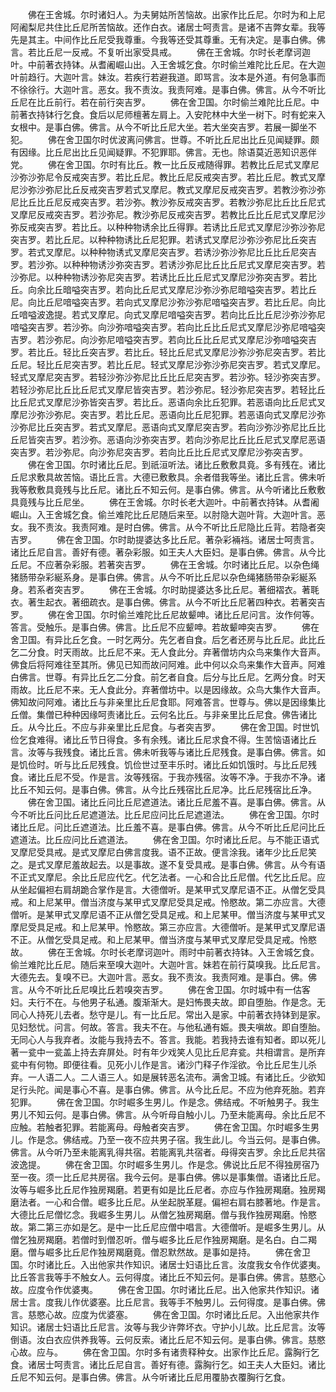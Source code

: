 <!-- { "loadSidebar": true } -->
　　佛在王舍城。尔时诸妇人。为夫舅姑所苦恼故。出家作比丘尼。尔时为和上尼阿阇梨尼共住比丘尼所苦恼故。还作白衣。诸居士呵责言。是诸不吉弊女辈。我等先是其主。中间作比丘尼受我尊重。今我等还受其尊重。无有决定。是事白佛。佛言。若比丘尼一反戒。不复听出家受具戒。
　　佛在王舍城。尔时长老摩诃迦叶。中前著衣持钵。从耆阇崛山出。入王舍城乞食。尔时偷兰难陀比丘尼。在大迦叶前趋行。大迦叶言。妹汝。若疾行若避我道。即骂言。汝本是外道。有何急事而不徐徐行。大迦叶言。恶女。我不责汝。我责阿难。是事白佛。佛言。从今不听比丘尼在比丘前行。若在前行突吉罗。
　　佛在舍卫国。尔时偷兰难陀比丘尼。中前著衣持钵行乞食。食后以尼师檀著左肩上。入安陀林中大坐一树下。时有蛇来入女根中。是事白佛。佛言。从今不听比丘尼大坐。若大坐突吉罗。若展一脚坐不犯。
　　佛在舍卫国尔时优波离问佛言。世尊。不听比丘尼出比丘见闻疑罪。颇有因缘。比丘尼出比丘见闻疑罪。不犯罪耶。佛言。无也。除语莫近恶知识恶伴党。
　　佛在舍卫国。尔时有比丘。教一比丘反戒随得罪。若教比丘尼式叉摩尼沙弥沙弥尼令反戒突吉罗。若比丘尼。教比丘尼反戒突吉罗。若比丘尼。教式叉摩尼沙弥沙弥尼比丘反戒突吉罗若式叉摩尼。教式叉摩尼反戒突吉罗。若教沙弥沙弥尼比丘比丘尼反戒突吉罗。若沙弥。教沙弥反戒突吉罗。若教沙弥尼比丘比丘尼式叉摩尼反戒突吉罗。若沙弥尼。教沙弥尼反戒突吉罗。若教比丘比丘尼式叉摩尼沙弥反戒突吉罗。若比丘。以种种物诱余比丘得罪。若诱比丘尼式叉摩尼沙弥沙弥尼突吉罗。若比丘尼。以种种物诱比丘尼犯罪。若诱式叉摩尼沙弥沙弥尼比丘突吉罗。若式叉摩尼。以种种物诱式叉摩尼突吉罗。若诱沙弥沙弥尼比丘比丘尼突吉罗。若沙弥。以种种物诱沙弥突吉罗。若诱沙弥尼比丘比丘尼式叉摩尼突吉罗。若沙弥尼。以种种物诱沙弥尼突吉罗。若诱比丘比丘尼式叉摩尼沙弥突吉罗。若比丘。向余比丘暗嗌突吉罗。若向比丘尼式叉摩尼沙弥沙弥尼暗嗌突吉罗。若比丘尼。向比丘尼喑嗌突吉罗。若向式叉摩尼沙弥沙弥尼喑嗌突吉罗。若比丘尼。向比丘喑嗌波逸提。若式叉摩尼。向式叉摩尼喑嗌突吉罗。若向比丘比丘尼沙弥沙弥尼喑嗌突吉罗。若沙弥。向沙弥喑嗌突吉罗。若向比丘比丘尼式叉摩尼沙弥尼喑嗌突吉罗。若沙弥尼。向沙弥尼喑嗌突吉罗。若向比丘比丘尼式叉摩尼沙弥喑嗌突吉罗。若比丘。轻比丘突吉罗。若比丘。轻比丘尼式叉摩尼沙弥沙弥尼突吉罗。若比丘尼。轻比丘尼突吉罗。若比丘尼。轻式叉摩尼沙弥沙弥尼突吉罗。若式叉摩尼。轻式叉摩尼突吉罗。若轻沙弥沙弥尼比丘比丘尼突吉罗。若沙弥。轻沙弥突吉罗。若轻沙弥尼比丘比丘尼式叉摩尼皆突吉罗。若沙弥尼。轻沙弥尼突吉罗。若轻比丘比丘尼式叉摩尼沙弥皆突吉罗。若比丘。恶语向余比丘犯罪。若恶语向比丘尼式叉摩尼沙弥沙弥尼。突吉罗。若比丘尼。恶语向比丘尼犯罪。若恶语向式叉摩尼沙弥沙弥尼比丘突吉罗。若式叉摩尼。恶语向式叉摩尼突吉罗。若向沙弥沙弥尼比丘比丘尼皆突吉罗。若沙弥。恶语向沙弥突吉罗。若向沙弥尼比丘比丘尼式叉摩尼恶语突吉罗。若沙弥尼。向沙弥尼突吉罗。若向比丘比丘尼式叉摩尼沙弥突吉罗。
　　佛在舍卫国。尔时诸比丘尼。到祇洹听法。诸比丘敷敷具竟。多有残在。诸比丘尼求敷具故苦恼。语比丘言。大德已敷敷具。余者借我等坐。诸比丘言。佛未听我等敷敷具竟残与比丘尼。诸比丘不知云何。是事白佛。佛言。从今听诸比丘敷敷具竟残与比丘尼坐。
　　佛在王舍城。尔时长老大迦叶。中前著衣持钵。从耆阇崛山。入王舍城乞食。偷兰难陀比丘尼随后来至。以肘隐大迦叶背。大迦叶言。恶女。我不责汝。我责阿难。是时白佛。佛言。从今不听比丘尼隐比丘背。若隐者突吉罗。
　　佛在舍卫国。尔时助提婆达多比丘尼。著杂彩裲裆。诸居士呵责言。诸比丘尼自言。善好有德。著杂彩服。如王夫人大臣妇。是事白佛。佛言。从今比丘尼。不应著杂彩服。若著突吉罗。
　　佛在王舍城。尔时诸比丘尼。以杂色绳猪肠带杂彩綖系身。是事白佛。佛言。从今不听比丘尼以杂色绳猪肠带杂彩綖系身。若系者突吉罗。
　　佛在王舍城。尔时助提婆达多比丘尼。著细褶衣。著毦衣。著生起衣。著细疏衣。是事白佛。佛言。从今不听比丘尼著四种衣。若著突吉罗。
　　佛在舍卫国。尔时偷兰难陀比丘尼故颦呻。诸比丘尼问言。汝作何等。答言。受触乐。是事白佛。佛言。比丘尼不应颦呻。若故颦呻突吉罗。
　　佛在舍卫国。有异比丘乞食。一时乞两分。先乞者自食。后乞者还房与比丘尼。此比丘乞二分食。时天雨故。比丘尼不来。无人食此分。弃著僧坊内众鸟来集作大音声。佛食后将阿难往至其所。佛见已知而故问阿难。此中何以众鸟来集作大音声。阿难白佛言。世尊。有异比丘乞二分食。前乞者自食。后分与比丘尼。乞两分食。时天雨故。比丘尼不来。无人食此分。弃著僧坊中。以是因缘故。众鸟大集作大音声。佛知故问阿难。诸比丘与非亲里比丘尼食耶。阿难答言。世尊与。佛以是因缘集比丘僧。集僧已种种因缘呵责诸比丘。云何名比丘。与非亲里比丘尼食。佛告诸比丘。从今比丘。不应与非亲里比丘尼食。与者突吉罗。
　　佛在舍卫国。时世饥俭乞食难得。诸比丘节日得食。多有余残。诸比丘尼求食不得。生苦恼语诸比丘言。汝等与我残食。诸比丘言。佛未听我等与诸比丘尼残食。是事白佛。佛言。如是饥俭时。听与比丘尼残食。饥俭世过至丰乐时。诸比丘如饥饿时。与比丘尼残食。诸比丘尼不受。作是言。汝等残宿。于我亦残宿。汝等不净。于我亦不净。诸比丘不知云何。是事白佛。佛言。从今比丘残宿比丘尼净。比丘尼残宿比丘净。
　　佛在舍卫国。诸比丘问比丘尼遮道法。诸比丘尼羞不喜。是事白佛。佛言。从今不听比丘问比丘尼遮道法。比丘尼应问比丘尼遮道法。
　　佛在舍卫国。尔时诸比丘尼。问比丘遮道法。比丘羞不喜。是事白佛。佛言。从今不听比丘尼问比丘遮道法。比丘应问比丘遮道法。
　　佛在舍卫国。尔时诸比丘尼。与不能正语式叉摩尼受具戒。是式叉摩尼白佛言度我。语不正故。便言涂我。诸年少比丘尼笑之。是式叉摩尼羞故起去。以是事故。遂不复受具戒。是事白佛。佛言。从今有语不正式叉摩尼。余比丘尼应代乞。代乞法者。一心和合比丘尼僧。代乞比丘尼。应从坐起偏袒右肩胡跪合掌作是言。大德僧听。是某甲式叉摩尼语不正。从僧乞受具戒。和上尼某甲。僧当济度与某甲式叉摩尼受具足戒。怜愍故。第二亦应言。大德僧听。是某甲式叉摩尼语不正从僧乞受具足戒。和上尼某甲。僧当济度与某甲式叉摩尼受具足戒。和上尼某甲。怜愍故。第三亦应言。大德僧听。是某甲式叉摩尼语不正。从僧乞受具足戒。和上尼某甲。僧当济度与某甲式叉摩尼受具足戒。怜愍故。
　　佛在王舍城。尔时长老摩诃迦叶。雨时中前著衣持钵。入王舍城乞食。偷兰难陀比丘尼。随后来至嗅大迦叶。大迦叶言。妹若在前行莫嗅我。比丘尼言。大德先去。复嗅不已。大迦叶言。恶女。我不责汝。我责阿难。是事白。佛。佛言。从今不听比丘尼嗅比丘若嗅突吉罗。
　　佛在舍卫国。尔时城中有一估客妇。夫行不在。与他男子私通。腹渐渐大。是妇怖畏夫故。即自堕胎。作是念。无同心人持死儿去者。愁守是儿。有一比丘尼。常出入是家。中前著衣持钵到是家。见妇愁忧。问言。何故。答言。我夫不在。与他私通有娠。畏夫嗔故。即自堕胎。无同心人与我弃者。汝能与我持去不。答言。我能。若我持去谁有知者。即以死儿著一瓫中一瓫盖上持去弃屏处。时有年少戏笑人见比丘尼弃瓫。共相谓言。是所弃瓫中有何物。即便往看。见死小儿作是言。诸沙门释子作淫欲。令比丘尼生儿杀弃。一人语二人。二人语三人。如是展转恶名流布。满舍卫城。有诸比丘。少欲知足行头陀。闻是事心不喜。是事白佛。佛言。从今比丘尼。不应为他弃死胎。若弃犯罪。
　　佛在舍卫国。尔时崛多生男儿。作是念。佛结戒。不听触男子。我生男儿不知云何。是事白佛。佛言。从今听母自触小儿。乃至未能离母。余比丘尼不应触。若触者犯罪。若能离母。母触者突吉罗。
　　佛在舍卫国。尔时崛多生男儿。作是念。佛结戒。乃至一夜不应共男子宿。我生此儿。今当云何。是事白佛。佛言。从今听乃至未能离乳得共宿。若能离乳共宿者。母得突吉罗。余比丘尼共宿波逸提。
　　佛在舍卫国。尔时崛多生男儿。作是念。佛说比丘尼不得独房宿乃至一夜。须一比丘尼共房宿。我今云何。是事白佛。佛以是事集僧。语诸比丘尼。汝等与崛多比丘尼作独房羯磨。若更有如是比丘尼者。亦应与作独房羯磨。独房羯磨法者。一心和合僧。崛多比丘尼。从坐起脱革屣。偏袒右肩右膝著地。作是言。大德比丘尼僧忆念。我崛多生男儿。从僧乞独房羯磨。僧与我作独房羯磨。怜愍故。第二第三亦如是乞。是中一比丘尼应僧中唱言。大德僧听。是崛多生男儿。从僧乞独房羯磨。若僧时到僧忍听。僧与崛多比丘尼作独房羯磨。是名白。白二羯磨。僧与崛多比丘尼作独房羯磨竟。僧忍默然故。是事如是持。
　　佛在舍卫国。尔时诸比丘。入出他家共作知识。诸居士妇语比丘言。汝度我女令作优婆夷。比丘答言我等手不触女人。云何得度。诸比丘不知云何。是事白佛。佛言。慈愍心故。应度令作优婆夷。
　　佛在舍卫国。尔时诸比丘尼。出入他家共作知识。诸居士言。度我儿作优婆塞。比丘尼言。我等手不触男儿。云何得度。是事白佛。佛言。慈愍心故。应度为优婆塞。
　　佛在舍卫国。尔时诸比丘尼。入出他家共作知识。诸居士妇语比丘尼言。汝等与我少许弊坏衣。守护小儿故。比丘尼言。汝等倒语。汝白衣应供养我等。云何反索。诸比丘尼不知云何。是事白佛。佛言。慈愍心故。应与。
　　佛在舍卫国。尔时多有诸贵释种女。出家作比丘尼。露胸行乞食。诸居士呵责言。诸比丘尼自言。善好有德。露胸行乞。如王夫人大臣妇。诸比丘尼不知云何。是事白佛。佛言。从今听诸比丘尼用覆胁衣覆胸行乞食。
